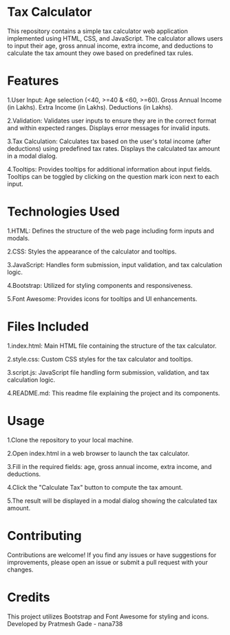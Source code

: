 
# Tax Calculator
This repository contains a simple tax calculator web application implemented using HTML, CSS, and JavaScript. The calculator allows users to input their age, gross annual income, extra income, and deductions to calculate the tax amount they owe based on predefined tax rules.

# Features
1.User Input:
    Age selection (<40, >=40 & <60, >=60).
    Gross Annual Income (in Lakhs).
    Extra Income (in Lakhs).
    Deductions (in Lakhs).

2.Validation:
    Validates user inputs to ensure they are in the correct format and within expected  ranges.
    Displays error messages for invalid inputs.

3.Tax Calculation:
    Calculates tax based on the user's total income (after deductions) using predefined tax rates.
    Displays the calculated tax amount in a modal dialog.

4.Tooltips:
    Provides tooltips for additional information about input fields.
    Tooltips can be toggled by clicking on the question mark icon next to each input.

# Technologies Used
1.HTML: Defines the structure of the web page including form inputs and modals.

2.CSS: Styles the appearance of the calculator and tooltips.

3.JavaScript: Handles form submission, input validation, and tax calculation logic.

4.Bootstrap: Utilized for styling components and responsiveness.

5.Font Awesome: Provides icons for tooltips and UI enhancements.

# Files Included
1.index.html: Main HTML file containing the structure of the tax calculator.

2.style.css: Custom CSS styles for the tax calculator and tooltips.

3.script.js: JavaScript file handling form submission, validation, and tax calculation logic.

4.README.md: This readme file explaining the project and its components.

# Usage
1.Clone the repository to your local machine.

2.Open index.html in a web browser to launch the tax calculator.

3.Fill in the required fields: age, gross annual income, extra income, and deductions.

4.Click the "Calculate Tax" button to compute the tax amount.

5.The result will be displayed in a modal dialog showing the calculated tax amount.

# Contributing
Contributions are welcome! If you find any issues or have suggestions for improvements, please open an issue or submit a pull request with your changes.

# Credits
This project utilizes Bootstrap and Font Awesome for styling and icons.
Developed by Pratmesh Gade - nana738
